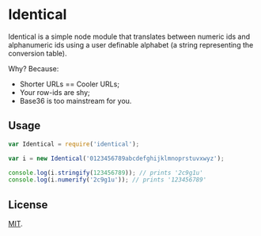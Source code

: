 # Identical

Identical is a simple node module that translates between numeric ids and alphanumeric ids using a user definable alphabet (a string representing the conversion table). 

Why? Because:
- Shorter URLs == Cooler URLs;
- Your row-ids are shy;
- Base36 is too mainstream for you.

## Usage

```js
var Identical = require('identical');

var i = new Identical('0123456789abcdefghijklmnoprstuvxwyz');

console.log(i.stringify(123456789)); // prints '2c9g1u'
console.log(i.numerify('2c9g1u')); // prints '123456789'
```

## License

[MIT](http://opensource.org/licenses/MIT).
